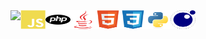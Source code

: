 <img align='left' src="https://lanyard.cnrad.dev/api/247073371773337600">
<img align="left" alt="Js" height="30" width="40" src="https://raw.githubusercontent.com/devicons/devicon/master/icons/javascript/javascript-plain.svg">
  <img align="left" alt="PhP" height="30" width="40" src="https://raw.githubusercontent.com/devicons/devicon/master/icons/php/php-plain.svg">
  <img align="left" alt="Java" height="30" width="40" src="https://github.com/devicons/devicon/blob/master/icons/java/java-plain.svg">
  <img align="left" alt="HTML" height="30" width="40" src="https://raw.githubusercontent.com/devicons/devicon/master/icons/html5/html5-original.svg">
  <img align="left" alt="CSS" height="30" width="40" src="https://raw.githubusercontent.com/devicons/devicon/master/icons/css3/css3-original.svg">
  <img align="left" alt="Python" height="30" width="40" src="https://raw.githubusercontent.com/devicons/devicon/master/icons/python/python-original.svg">
  <img align="left" alt="Lua" height="30" width="40" src="https://raw.githubusercontent.com/devicons/devicon/master/icons/lua/lua-original.svg">
<br />

    
